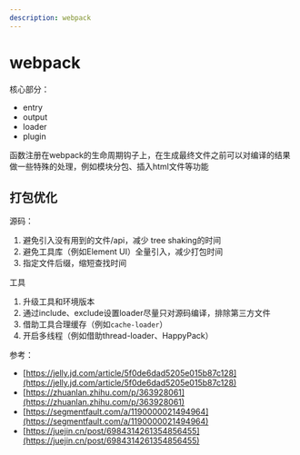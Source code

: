 ```yaml
---
description: webpack
---
```


# webpack

核心部分：

* entry
* output
* loader
* plugin

函数注册在webpack的生命周期钩子上，在生成最终文件之前可以对编译的结果做一些特殊的处理，例如模块分包、插入html文件等功能



## 打包优化

源码：

1. 避免引入没有用到的文件/api，减少 tree shaking的时间
2. 避免工具库（例如Element UI）全量引入，减少打包时间
3. 指定文件后缀，缩短查找时间

工具

1. 升级工具和环境版本
2. 通过include、exclude设置loader尽量只对源码编译，排除第三方文件
3. 借助工具合理缓存（例如`cache-loader`）
4. 开启多线程（例如借助thread-loader、HappyPack）





参考：

* [https://jelly.jd.com/article/5f0de6dad5205e015b87c128](https://jelly.jd.com/article/5f0de6dad5205e015b87c128)
* [https://zhuanlan.zhihu.com/p/363928061](https://zhuanlan.zhihu.com/p/363928061)
* [https://segmentfault.com/a/1190000021494964](https://segmentfault.com/a/1190000021494964)
* [https://juejin.cn/post/6984314261354856455](https://juejin.cn/post/6984314261354856455)

